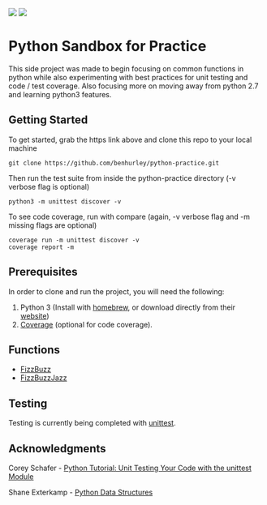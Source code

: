 <p>
    <img src="https://img.shields.io/badge/coverage-100%25-brightgreen.svg"/>
    <img src="https://img.shields.io/badge/python-%3E%3D3.7.1-blue.svg"/>
</p>

# Python Sandbox for Practice

This side project was made to begin focusing on common functions in python while also experimenting with best practices for unit testing and code / test coverage. Also focusing more on moving away from python 2.7 and learning python3 features.

## Getting Started

To get started, grab the https link above and clone this repo to your local machine
```
git clone https://github.com/benhurley/python-practice.git
```

Then run the test suite from inside the python-practice directory (-v verbose flag is optional)
```
python3 -m unittest discover -v
```

To see code coverage, run with compare (again, -v verbose flag and -m missing flags are optional)
```
coverage run -m unittest discover -v
coverage report -m
```

## Prerequisites

In order to clone and run the project, you will need the following:
1. Python 3 (Install with [homebrew](https://docs.brew.sh/Homebrew-and-Python), or download directly from their [website](https://www.python.org/downloads/))
2. [Coverage](https://coverage.readthedocs.io/en/latest/install.html) (optional for code coverage).

## Functions
* [FizzBuzz](func/fizzbuzz.py)
* [FizzBuzzJazz](func/fizzbuzz.py)

## Testing

Testing is currently being completed with [unittest](https://docs.python.org/3/library/unittest.html). 

## Acknowledgments

Corey Schafer - [Python Tutorial: Unit Testing Your Code with the unittest Module](https://www.youtube.com/watch?v=6tNS--WetLI&t=417s)

Shane Exterkamp - [Python Data Structures](https://github.com/exterkamp/Python-Data-Structures/blob/master/README.md)
